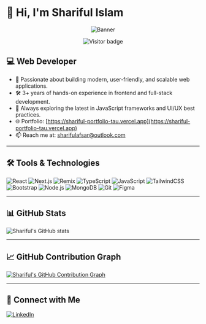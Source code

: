 # 👋 Hi, I'm Shariful Islam

<p align="center">
  <img src="https://raw.githubusercontent.com/Shariful525/Shariful525/main/banner.png" alt="Banner" />
</p>

<p align="center">
  <img src="https://komarev.com/ghpvc/?username=Shariful525&label=Visitors&color=0e75b6&style=flat" alt="Visitor badge" />
</p>

## 💻 Web Developer

- 🧠 Passionate about building modern, user-friendly, and scalable web applications.
- 🛠️ 3+ years of hands-on experience in frontend and full-stack development.
- 🚀 Always exploring the latest in JavaScript frameworks and UI/UX best practices.
- 🌐 Portfolio: [https://shariful-portfolio-tau.vercel.app](https://shariful-portfolio-tau.vercel.app)
- 📫 Reach me at: sharifulafsar@outlook.com

---

## 🛠️ Tools & Technologies

![React](https://img.shields.io/badge/-React-61DAFB?logo=react&logoColor=white)
![Next.js](https://img.shields.io/badge/-Next.js-000000?logo=next.js&logoColor=white)
![Remix](https://img.shields.io/badge/-Remix-000000?logo=remix&logoColor=white)
![TypeScript](https://img.shields.io/badge/-TypeScript-3178C6?logo=typescript&logoColor=white)
![JavaScript](https://img.shields.io/badge/-JavaScript-F7DF1E?logo=javascript&logoColor=black)
![TailwindCSS](https://img.shields.io/badge/-TailwindCSS-38B2AC?logo=tailwind-css&logoColor=white)
![Bootstrap](https://img.shields.io/badge/-Bootstrap-7952B3?logo=bootstrap&logoColor=white)
![Node.js](https://img.shields.io/badge/-Node.js-339933?logo=node.js&logoColor=white)
![MongoDB](https://img.shields.io/badge/-MongoDB-47A248?logo=mongodb&logoColor=white)
![Git](https://img.shields.io/badge/-Git-F05032?logo=git&logoColor=white)
![Figma](https://img.shields.io/badge/-Figma-F24E1E?logo=figma&logoColor=white)

---

## 📊 GitHub Stats

![Shariful's GitHub stats](https://github-readme-stats.vercel.app/api?username=Shariful525&show_icons=true&theme=default)

---

## 📈 GitHub Contribution Graph

[![Shariful's GitHub Contribution Graph](https://github-readme-activity-graph.vercel.app/graph?username=Shariful525&theme=tokyo-night)](https://github.com/Shariful525)

---

## 🔗 Connect with Me

[![LinkedIn](https://img.shields.io/badge/-LinkedIn-blue?logo=linkedin)](https://linkedin.com/in/shariful-islam-729358194)
